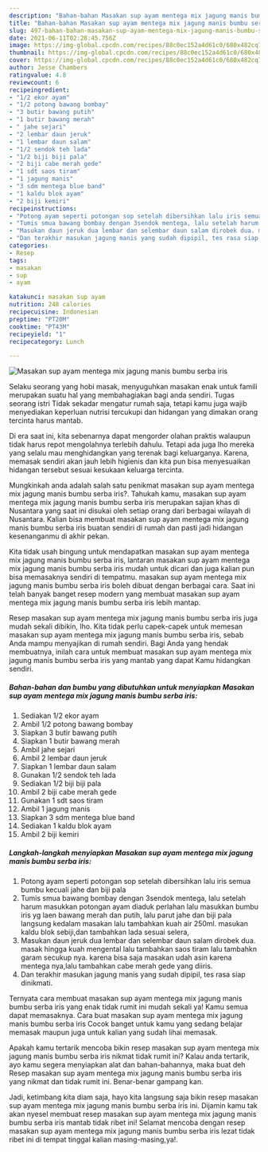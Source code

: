 ```yaml
---
description: "Bahan-bahan Masakan sup ayam mentega mix jagung manis bumbu serba iris Sederhana Untuk Jualan"
title: "Bahan-bahan Masakan sup ayam mentega mix jagung manis bumbu serba iris Sederhana Untuk Jualan"
slug: 497-bahan-bahan-masakan-sup-ayam-mentega-mix-jagung-manis-bumbu-serba-iris-sederhana-untuk-jualan
date: 2021-06-11T02:28:45.756Z
image: https://img-global.cpcdn.com/recipes/88c0ec152a4d61c0/680x482cq70/masakan-sup-ayam-mentega-mix-jagung-manis-bumbu-serba-iris-foto-resep-utama.jpg
thumbnail: https://img-global.cpcdn.com/recipes/88c0ec152a4d61c0/680x482cq70/masakan-sup-ayam-mentega-mix-jagung-manis-bumbu-serba-iris-foto-resep-utama.jpg
cover: https://img-global.cpcdn.com/recipes/88c0ec152a4d61c0/680x482cq70/masakan-sup-ayam-mentega-mix-jagung-manis-bumbu-serba-iris-foto-resep-utama.jpg
author: Jesse Chambers
ratingvalue: 4.8
reviewcount: 6
recipeingredient:
- "1/2 ekor ayam"
- "1/2 potong bawang bombay"
- "3 butir bawang putih"
- "1 butir bawang merah"
- " jahe sejari"
- "2 lembar daun jeruk"
- "1 lembar daun salam"
- "1/2 sendok teh lada"
- "1/2 biji biji pala"
- "2 biji cabe merah gede"
- "1 sdt saos tiram"
- "1 jagung manis"
- "3 sdm mentega blue band"
- "1 kaldu blok ayam"
- "2 biji kemiri"
recipeinstructions:
- "Potong ayam seperti potongan sop setelah dibersihkan lalu iris semua bumbu kecuali jahe dan biji pala"
- "Tumis smua bawang bombay dengan 3sendok mentega, lalu setelah harum masukkan potongan ayam diaduk perlahan lalu masukkan bumbu iris yg laen bawang merah dan putih, lalu parut jahe dan biji pala langsung kedalam masakan lalu tambahkan kuah air 250ml. masukan kaldu blok sebiji,dan tambahkan lada sesuai selera,"
- "Masukan daun jeruk dua lembar dan selembar daun salam dirobek dua. masak hingga kuah mengental lalu tambahkan saos tiram lalu tambahkn garam secukup nya. karena bisa saja masakan udah asin karena mentega nya,lalu tambahkan cabe merah gede yang diiris."
- "Dan terakhir masukan jagung manis yang sudah dipipil, tes rasa siap dinikmati."
categories:
- Resep
tags:
- masakan
- sup
- ayam

katakunci: masakan sup ayam 
nutrition: 248 calories
recipecuisine: Indonesian
preptime: "PT20M"
cooktime: "PT43M"
recipeyield: "1"
recipecategory: Lunch

---
```



![Masakan sup ayam mentega mix jagung manis bumbu serba iris](https://img-global.cpcdn.com/recipes/88c0ec152a4d61c0/680x482cq70/masakan-sup-ayam-mentega-mix-jagung-manis-bumbu-serba-iris-foto-resep-utama.jpg)

Selaku seorang yang hobi masak, menyuguhkan masakan enak untuk famili merupakan suatu hal yang membahagiakan bagi anda sendiri. Tugas seorang istri Tidak sekadar mengatur rumah saja, tetapi kamu juga wajib menyediakan keperluan nutrisi tercukupi dan hidangan yang dimakan orang tercinta harus mantab.

Di era  saat ini, kita sebenarnya dapat mengorder olahan praktis walaupun tidak harus repot mengolahnya terlebih dahulu. Tetapi ada juga lho mereka yang selalu mau menghidangkan yang terenak bagi keluarganya. Karena, memasak sendiri akan jauh lebih higienis dan kita pun bisa menyesuaikan hidangan tersebut sesuai kesukaan keluarga tercinta. 



Mungkinkah anda adalah salah satu penikmat masakan sup ayam mentega mix jagung manis bumbu serba iris?. Tahukah kamu, masakan sup ayam mentega mix jagung manis bumbu serba iris merupakan sajian khas di Nusantara yang saat ini disukai oleh setiap orang dari berbagai wilayah di Nusantara. Kalian bisa membuat masakan sup ayam mentega mix jagung manis bumbu serba iris buatan sendiri di rumah dan pasti jadi hidangan kesenanganmu di akhir pekan.

Kita tidak usah bingung untuk mendapatkan masakan sup ayam mentega mix jagung manis bumbu serba iris, lantaran masakan sup ayam mentega mix jagung manis bumbu serba iris mudah untuk dicari dan juga kalian pun bisa memasaknya sendiri di tempatmu. masakan sup ayam mentega mix jagung manis bumbu serba iris boleh dibuat dengan berbagai cara. Saat ini telah banyak banget resep modern yang membuat masakan sup ayam mentega mix jagung manis bumbu serba iris lebih mantap.

Resep masakan sup ayam mentega mix jagung manis bumbu serba iris juga mudah sekali dibikin, lho. Kita tidak perlu capek-capek untuk memesan masakan sup ayam mentega mix jagung manis bumbu serba iris, sebab Anda mampu menyajikan di rumah sendiri. Bagi Anda yang hendak membuatnya, inilah cara untuk membuat masakan sup ayam mentega mix jagung manis bumbu serba iris yang mantab yang dapat Kamu hidangkan sendiri.

<!--inarticleads1-->

##### Bahan-bahan dan bumbu yang dibutuhkan untuk menyiapkan Masakan sup ayam mentega mix jagung manis bumbu serba iris:

1. Sediakan 1/2 ekor ayam
1. Ambil 1/2 potong bawang bombay
1. Siapkan 3 butir bawang putih
1. Siapkan 1 butir bawang merah
1. Ambil  jahe sejari
1. Ambil 2 lembar daun jeruk
1. Siapkan 1 lembar daun salam
1. Gunakan 1/2 sendok teh lada
1. Sediakan 1/2 biji biji pala
1. Ambil 2 biji cabe merah gede
1. Gunakan 1 sdt saos tiram
1. Ambil 1 jagung manis
1. Siapkan 3 sdm mentega blue band
1. Sediakan 1 kaldu blok ayam
1. Ambil 2 biji kemiri




<!--inarticleads2-->

##### Langkah-langkah menyiapkan Masakan sup ayam mentega mix jagung manis bumbu serba iris:

1. Potong ayam seperti potongan sop setelah dibersihkan lalu iris semua bumbu kecuali jahe dan biji pala
1. Tumis smua bawang bombay dengan 3sendok mentega, lalu setelah harum masukkan potongan ayam diaduk perlahan lalu masukkan bumbu iris yg laen bawang merah dan putih, lalu parut jahe dan biji pala langsung kedalam masakan lalu tambahkan kuah air 250ml. masukan kaldu blok sebiji,dan tambahkan lada sesuai selera,
1. Masukan daun jeruk dua lembar dan selembar daun salam dirobek dua. masak hingga kuah mengental lalu tambahkan saos tiram lalu tambahkn garam secukup nya. karena bisa saja masakan udah asin karena mentega nya,lalu tambahkan cabe merah gede yang diiris.
1. Dan terakhir masukan jagung manis yang sudah dipipil, tes rasa siap dinikmati.




Ternyata cara membuat masakan sup ayam mentega mix jagung manis bumbu serba iris yang enak tidak rumit ini mudah sekali ya! Kamu semua dapat memasaknya. Cara buat masakan sup ayam mentega mix jagung manis bumbu serba iris Cocok banget untuk kamu yang sedang belajar memasak maupun juga untuk kalian yang sudah lihai memasak.

Apakah kamu tertarik mencoba bikin resep masakan sup ayam mentega mix jagung manis bumbu serba iris nikmat tidak rumit ini? Kalau anda tertarik, ayo kamu segera menyiapkan alat dan bahan-bahannya, maka buat deh Resep masakan sup ayam mentega mix jagung manis bumbu serba iris yang nikmat dan tidak rumit ini. Benar-benar gampang kan. 

Jadi, ketimbang kita diam saja, hayo kita langsung saja bikin resep masakan sup ayam mentega mix jagung manis bumbu serba iris ini. Dijamin kamu tak akan nyesel membuat resep masakan sup ayam mentega mix jagung manis bumbu serba iris mantab tidak ribet ini! Selamat mencoba dengan resep masakan sup ayam mentega mix jagung manis bumbu serba iris lezat tidak ribet ini di tempat tinggal kalian masing-masing,ya!.

